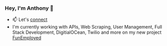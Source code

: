 ### Hey, I'm Anthony 👋

- 📫 Let's [connect](https://www.linkedin.com/in/anthonybrunonj)
- I'm currently working with APIs, Web Scraping, User Management, Full Stack Development, DigitialOCean, Twilio and more on my new project [FunEmployed](https://www.funemployed.net)
<!--
**nthonybruno/nthonybruno** is a ✨ _special_ ✨ repository because its `README.md` (this file) appears on your GitHub profile.

Here are some ideas to get you started:

- 🔭 I’m currently working on ...
- 🌱 I’m currently learning ...
- 👯 I’m looking to collaborate on ...
- 🤔 I’m looking for help with ...
- 💬 Ask me about ...
- 📫 How to reach me: ...
- 😄 Pronouns: ...
- ⚡ Fun fact: ...
-->
